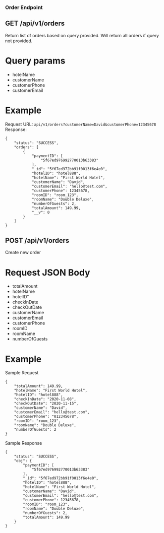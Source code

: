 ### Order Endpoint

## GET /api/v1/orders

Return list of orders based on query provided.
Will return all orders if query not provided.

# Query params
- hotelName
- customerName
- customerPhone
- customerEmail

# Example

Request URL: `api/v1/orders?customerName=David&customerPhone=12345678`
Response:
```
{
    "status": "SUCCESS",
    "orders": [
        {
            "paymentID": [
                "5f67ed976992770013b63383"
            ],
            "_id": "5f67ed972bb91f0013f6e4e0",
            "hotelID": "hotel888",
            "hotelName": "First World Hotel",
            "customerName": "David",
            "customerEmail": "hello@test.com",
            "customerPhone": 12345678,
            "roomID": "room_123",
            "roomName": "Double Deluxe",
            "numberOfGuests": 2,
            "totalAmount": 149.99,
            "__v": 0
        }
    ]
}
```

## POST /api/v1/orders

Create new order

# Request JSON Body
- totalAmount
- hotelName
- hotelID"
- checkInDate
- checkOutDate
- customerName
- customerEmail
- customerPhone
- roomID
- roomName
- numberOfGuests

# Example

Sample Request
```
{
    "totalAmount": 149.99,
    "hotelName": "First World Hotel",
    "hotelID": "hotel888",
    "checkInDate": "2020-11-08",
    "checkOutDate": "2020-11-15",
    "customerName": "David",
    "customerEmail": "hello@test.com",
    "customerPhone": "012345678",
    "roomID": "room_123",
    "roomName": "Double Deluxe",
    "numberOfGuests": 2
}
```

Sample Response
```
{
    "status": "SUCCESS",
    "obj": {
        "paymentID": [
            "5f67ed976992770013b63383"
        ],
        "_id": "5f67ed972bb91f0013f6e4e0",
        "hotelID": "hotel888",
        "hotelName": "First World Hotel",
        "customerName": "David",
        "customerEmail": "hello@test.com",
        "customerPhone": 12345678,
        "roomID": "room_123",
        "roomName": "Double Deluxe",
        "numberOfGuests": 2,
        "totalAmount": 149.99
    }
}
```